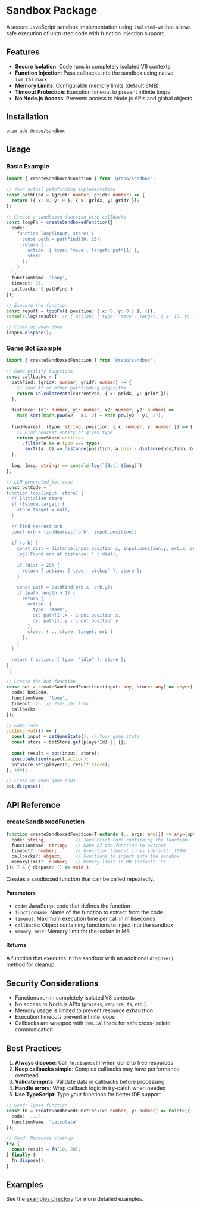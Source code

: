 # Sandbox Package

A secure JavaScript sandbox implementation using `isolated-vm` that allows safe execution of untrusted code with function injection support.

## Features

- **Secure Isolation**: Code runs in completely isolated V8 contexts
- **Function Injection**: Pass callbacks into the sandbox using native `ivm.Callback`
- **Memory Limits**: Configurable memory limits (default 8MB)
- **Timeout Protection**: Execution timeout to prevent infinite loops
- **No Node.js Access**: Prevents access to Node.js APIs and global objects

## Installation

```bash
pnpm add @repo/sandbox
```

## Usage

### Basic Example

```typescript
import { createSandboxedFunction } from '@repo/sandbox';

// Your actual pathfinding implementation
const pathFind = (gridX: number, gridY: number) => {
  return [{ x: 0, y: 0 }, { x: gridX, y: gridY }];
};

// Create a sandboxed function with callbacks
const loopFn = createSandboxedFunction({
  code: `
    function loop(input, store) {
      const path = pathFind(10, 15);
      return { 
        action: { type: 'move', target: path[1] }, 
        store 
      };
    }
  `,
  functionName: 'loop',
  timeout: 25,
  callbacks: { pathFind }
});

// Execute the function
const result = loopFn({ position: { x: 0, y: 0 } }, {});
console.log(result); // { action: { type: 'move', target: { x: 10, y: 15 } }, store: {} }

// Clean up when done
loopFn.dispose();
```

### Game Bot Example

```typescript
import { createSandboxedFunction } from '@repo/sandbox';

// Game utility functions
const callbacks = {
  pathFind: (gridX: number, gridY: number) => {
    // Your A* or other pathfinding algorithm
    return calculatePath(currentPos, { x: gridX, y: gridY });
  },
  
  distance: (x1: number, y1: number, x2: number, y2: number) => 
    Math.sqrt(Math.pow(x2 - x1, 2) + Math.pow(y2 - y1, 2)),
  
  findNearest: (type: string, position: { x: number, y: number }) => {
    // Find nearest entity of given type
    return gameState.entities
      .filter(e => e.type === type)
      .sort((a, b) => distance(position, a.pos) - distance(position, b.pos))[0];
  },
  
  log: (msg: string) => console.log(`[Bot] ${msg}`)
};

// LLM-generated bot code
const botCode = `
function loop(input, store) {
  // Initialize store
  if (!store.target) {
    store.target = null;
  }
  
  // Find nearest orb
  const orb = findNearest('orb', input.position);
  
  if (orb) {
    const dist = distance(input.position.x, input.position.y, orb.x, orb.y);
    log('Found orb at distance: ' + dist);
    
    if (dist < 20) {
      return { action: { type: 'pickup' }, store };
    }
    
    const path = pathFind(orb.x, orb.y);
    if (path.length > 1) {
      return {
        action: {
          type: 'move',
          dx: path[1].x - input.position.x,
          dy: path[1].y - input.position.y
        },
        store: { ...store, target: orb }
      };
    }
  }
  
  return { action: { type: 'idle' }, store };
}
`;

// Create the bot function
const bot = createSandboxedFunction<(input: any, store: any) => any>({
  code: botCode,
  functionName: 'loop',
  timeout: 25, // 25ms per tick
  callbacks
});

// Game loop
setInterval(() => {
  const input = getGameState(); // Your game state
  const store = botStore.get(playerId) || {};
  
  const result = bot(input, store);
  executeAction(result.action);
  botStore.set(playerId, result.store);
}, 100);

// Clean up when game ends
bot.dispose();
```

## API Reference

### createSandboxedFunction

```typescript
function createSandboxedFunction<T extends (...args: any[]) => any>(options: {
  code: string;           // JavaScript code containing the function
  functionName: string;   // Name of the function to extract
  timeout?: number;       // Execution timeout in ms (default: 1000)
  callbacks?: object;     // Functions to inject into the sandbox
  memoryLimit?: number;   // Memory limit in MB (default: 8)
}): T & { dispose: () => void }
```

Creates a sandboxed function that can be called repeatedly.

#### Parameters

- `code`: JavaScript code that defines the function
- `functionName`: Name of the function to extract from the code
- `timeout`: Maximum execution time per call in milliseconds
- `callbacks`: Object containing functions to inject into the sandbox
- `memoryLimit`: Memory limit for the isolate in MB

#### Returns

A function that executes in the sandbox with an additional `dispose()` method for cleanup.

## Security Considerations

- Functions run in completely isolated V8 contexts
- No access to Node.js APIs (`process`, `require`, `fs`, etc.)
- Memory usage is limited to prevent resource exhaustion
- Execution timeouts prevent infinite loops
- Callbacks are wrapped with `ivm.Callback` for safe cross-isolate communication

## Best Practices

1. **Always dispose**: Call `fn.dispose()` when done to free resources
2. **Keep callbacks simple**: Complex callbacks may have performance overhead
3. **Validate inputs**: Validate data in callbacks before processing
4. **Handle errors**: Wrap callback logic in try-catch when needed
5. **Use TypeScript**: Type your functions for better IDE support

```typescript
// Good: Typed function
const fn = createSandboxedFunction<(x: number, y: number) => Point>({
  code: '...',
  functionName: 'calculate'
});

// Good: Resource cleanup
try {
  const result = fn(10, 20);
} finally {
  fn.dispose();
}
```

## Examples

See the [examples directory](./examples) for more detailed examples.